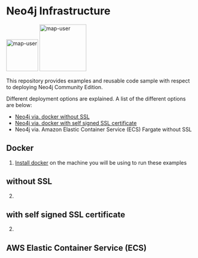 # Neo4j Infrastructure

<img width="85" alt="map-user" src="https://img.shields.io/badge/views-0000-green"> <img width="125" alt="map-user" src="https://img.shields.io/badge/unique visits-0000-green">

This repository provides examples and reusable code sample with respect to deploying Neo4j Community Edition. 

Different deployment options are explained. A list of the different options are below:
* [Neo4j via. docker without SSL](https://github.com/ev2900/Neo4j_Infrastructure/blob/main/README.md#without-ssl)
* [Neo4j via. docker with self signed SSL certificate](https://github.com/ev2900/Neo4j_Infrastructure/blob/main/README.md#with-self-signed-ssl-certificate)
* Neo4j via. Amazon Elastic Container Service (ECS) Fargate without SSL

## Docker

1. [Install docker](https://docs.docker.com/engine/install/) on the machine you will be using to run these examples

## without SSL

2. 

## with self signed SSL certificate

2. 

## AWS Elastic Container Service (ECS)
